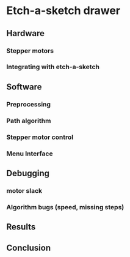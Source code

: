 # Etch-a-sketch drawer

## Hardware

### Stepper motors

### Integrating with etch-a-sketch

## Software

### Preprocessing

### Path algorithm

### Stepper motor control

### Menu Interface

## Debugging

### motor slack

### Algorithm bugs (speed, missing steps)

## Results

## Conclusion
